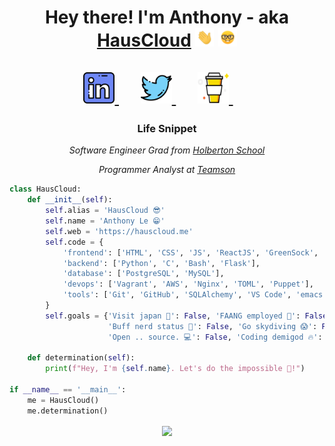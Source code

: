 <h1 align="center">Hey there! I'm Anthony - aka
	<a href="https://hauscloud.me" target="_blank" rel="noopener noreferrer">HausCloud</a>
	<img src="https://github.com/HausCloud/HausCloud/blob/master/images/gifs/waving_hand.gif" width="30px" height="30px">
	<img src="https://github.com/HausCloud/HausCloud/blob/master/images/gifs/nerd_face.gif" width="30px" height="30px">
	<br/>
	<br/>
	<div>
		<span>
			<a href="https://linkedin.com/in/HausCloud/" target="_blank">
				<img src="https://github.com/HausCloud/HausCloud/blob/master/images/svgs/linkedin.svg" width="50px" height="50px">
			</a>
		</span>
		&emsp;
		<span>
			<a href="https://twitter.com/HausCloud" target="_blank">
				<img src="https://github.com/HausCloud/HausCloud/blob/master/images/svgs/twitter.svg" width="50px" height="50px">
			</a>
		</span>
		&emsp;
		<span>
			<a href="https://buymeacoffee.com/HausCloud" target="_blank">
				<img src="https://github.com/HausCloud/HausCloud/blob/master/images/svgs/buymeacoffee.svg" width="50px" height="50px">
			</a>
		</span>
		&emsp;
	</div>
</h1>

<h3 align="center">Life Snippet</h3>

<p align="center"><em>Software Engineer Grad from <a href="https://holbertonschool.com/" target="_blank">Holberton School</a></em></p>
<p align="center"><em>Programmer Analyst at <a href="https://teamson.com" target="_blank">Teamson</a></em></p>

```python
class HausCloud:
    def __init__(self):
        self.alias = 'HausCloud 😎'
        self.name = 'Anthony Le 😁'
        self.web = 'https://hauscloud.me'
        self.code = {
            'frontend': ['HTML', 'CSS', 'JS', 'ReactJS', 'GreenSock', 'jQuery', 'Bootstrap'],
            'backend': ['Python', 'C', 'Bash', 'Flask'],
            'database': ['PostgreSQL', 'MySQL'],
            'devops': ['Vagrant', 'AWS', 'Nginx', 'TOML', 'Puppet'],
            'tools': ['Git', 'GitHub', 'SQLAlchemy', 'VS Code', 'emacs'],
        }
        self.goals = {'Visit japan 🍱': False, 'FAANG employed 🍞': False,
                      'Buff nerd status 💪': False, 'Go skydiving 😱': False,
                      'Open .. source. 💻': False, 'Coding demigod 🔥': False}

    def determination(self):
        print(f"Hey, I'm {self.name}. Let's do the impossible 😤!")

if __name__ == '__main__':
    me = HausCloud()
    me.determination()
```
<div align="center">
<a href="https://hauscloud.me">
	<img align="center" src="https://github-readme-stats.hauscloud.vercel.app/api?username=HausCloud&show_icons=true&theme=buefy">
</a>
</div>
